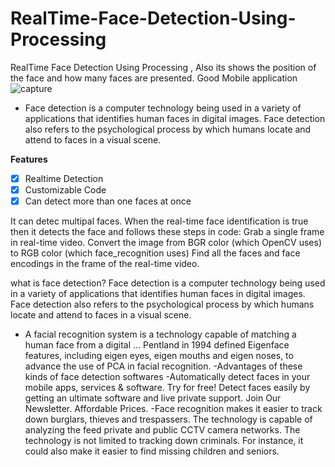 # RealTime-Face-Detection-Using-Processing
RealTime Face Detection Using Processing , Also its shows the position of the face and how many faces are presented.
Good Mobile application
![capture](https://user-images.githubusercontent.com/13791181/46328435-c28ddf00-c624-11e8-860a-8c93d4c94b5e.PNG)

- Face detection is a computer technology being used in a variety of applications that identifies human faces in digital images. Face detection also refers to the psychological process by which humans locate and attend to faces in a visual scene.

**Features**
- [x] Realtime Detection
- [x] Customizable Code
- [x] Can detect more than one faces at once

It can detec multipal faces.
When the real-time face identification is true then it detects the face and follows these steps in code: Grab a single frame in real-time video. Convert the image from BGR color (which OpenCV uses) to RGB color (which face_recognition uses) Find all the faces and face encodings in the frame of the real-time video.

what is face detection?
Face detection is a computer technology being used in a variety of applications that identifies human faces in digital images. Face detection also refers to the psychological process by which humans locate and attend to faces in a visual scene. 

- A facial recognition system is a technology capable of matching a human face from a digital ... Pentland in 1994 defined Eigenface features, including eigen eyes, eigen mouths and eigen noses, to advance the use of PCA in facial recognition.
-Advantages of these kinds of face detection softwares 
-Automatically detect faces in your mobile apps, services & software. Try for free! Detect faces easily by getting an ultimate software and live private support. Join Our Newsletter. Affordable Prices. 
-Face recognition makes it easier to track down burglars, thieves and trespassers. The technology is capable of analyzing the feed private and public CCTV camera networks. The technology is not limited to tracking down criminals. For instance, it could also make it easier to find missing children and seniors.

